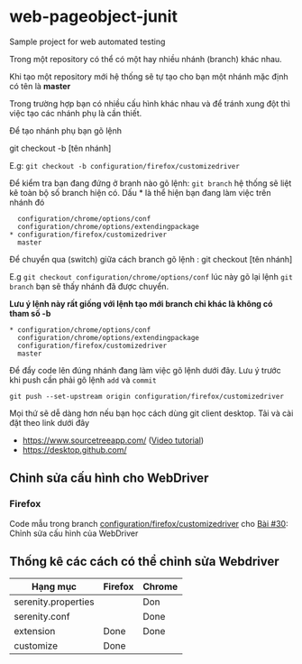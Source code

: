 # web-pageobject-junit
Sample project for web automated testing

Trong một repository có thể có một hay nhiều nhánh (branch) khác nhau.

Khi tạo một repository mới hệ thống sẽ tự tạo cho bạn một nhánh mặc định có tên là **master**

Trong trường hợp bạn có nhiều cấu hình khác nhau và để tránh xung đột thì việc tạo các nhánh phụ là cần thiết.

Để tạo nhánh phụ bạn gõ lệnh

git checkout -b [tên nhánh]

E.g: `git checkout -b configuration/firefox/customizedriver`

Để kiểm tra bạn đang đứng ở branh nào gõ lệnh: `git branch` hệ thống sẽ liệt kê toàn bộ số branch hiện có. Dấu * là thể hiện bạn đang làm việc trên nhánh đó
```
  configuration/chrome/options/conf
  configuration/chrome/options/extendingpackage
* configuration/firefox/customizedriver
  master
```

Để chuyển qua (switch) giữa cách branch gõ lệnh : git checkout [tên nhánh]

E.g `git checkout configuration/chrome/options/conf` lúc này gõ lại lệnh `git branch` bạn sẽ thấy nhánh đã được chuyển. 

**Lưu ý lệnh này rất giống với lệnh tạo mới branch chỉ khác là không có tham số -b**
```
* configuration/chrome/options/conf
  configuration/chrome/options/extendingpackage
  configuration/firefox/customizedriver
  master
```

Để đẩy code lên đúng nhánh đang làm việc gõ lệnh dưới đây. Lưu ý trước khi push cần phải gõ lệnh `add` và `commit`
```
git push --set-upstream origin configuration/firefox/customizedriver
```

Mọi thứ sẽ dễ dàng hơn nếu bạn học cách dùng git client desktop. Tải và cài đặt theo link dưới đây
- https://www.sourcetreeapp.com/  ([Video tutorial](https://www.youtube.com/watch?v=FIabco-p_nY))
- https://desktop.github.com/

## Chỉnh sửa cấu hình cho WebDriver
### Firefox
Code mẫu trong branch [configuration/firefox/customizedriver](https://github.com/teachingwebdrivervideo/web-pageobject-junit/tree/configuration/firefox/customizedriver) cho [Bài #30](https://github.com/Jacobvu84/serenity-pageobject-junit-webdriver/issues/30): Chỉnh sửa cấu hình của WebDriver 


## Thống kê các cách có thể chỉnh sửa Webdriver
| Hạng mục            | Firefox  | Chrome |
|---------------------|----------|--------|
| serenity.properties |          | Don    | 
| serenity.conf       |          | Done   | 
| extension           | Done     | Done   | 
| customize           | Done     |        | 
